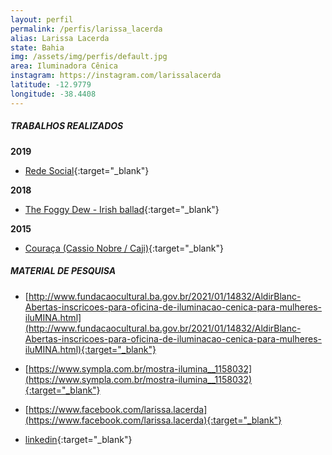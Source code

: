 ```yaml
---
layout: perfil
permalink: /perfis/larissa_lacerda
alias: Larissa Lacerda
state: Bahia
img: /assets/img/perfis/default.jpg
area: Iluminadora Cênica
instagram: https://instagram.com/larissalacerda
latitude: -12.9779
longitude: -38.4408
---
```


##### **TRABALHOS REALIZADOS**

**2019**

- [Rede Social](https://www.youtube.com/watch?v=d7SZjwLGTbg){:target="_blank"}

**2018**

- [The Foggy Dew - Irish ballad](https://www.youtube.com/watch?v=ZusuoJ5PrsY){:target="_blank"}

**2015**

- [Couraça (Cassio Nobre / Caji)](https://www.youtube.com/watch?v=32mjpcQcYd4){:target="_blank"}

##### **MATERIAL DE PESQUISA**

- [http://www.fundacaocultural.ba.gov.br/2021/01/14832/AldirBlanc-Abertas-inscricoes-para-oficina-de-iluminacao-cenica-para-mulheres-iluMINA.html](http://www.fundacaocultural.ba.gov.br/2021/01/14832/AldirBlanc-Abertas-inscricoes-para-oficina-de-iluminacao-cenica-para-mulheres-iluMINA.html){:target="_blank"}

- [https://www.sympla.com.br/mostra-ilumina__1158032](https://www.sympla.com.br/mostra-ilumina__1158032){:target="_blank"}

- [https://www.facebook.com/larissa.lacerda](https://www.facebook.com/larissa.lacerda){:target="_blank"}

- [linkedin](https://br.linkedin.com/in/larissa-lacerda-0670a695){:target="_blank"}